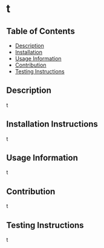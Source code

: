 # t

## Table of Contents
* [Description](#description)
* [Installation](#installation_instructions)
* [Usage Information](#usage_information)
* [Contribution](#contribution)
* [Testing Instructions](#testing_instructions)

## Description
t
## Installation Instructions
t
## Usage Information
t
## Contribution
t
## Testing Instructions
t

